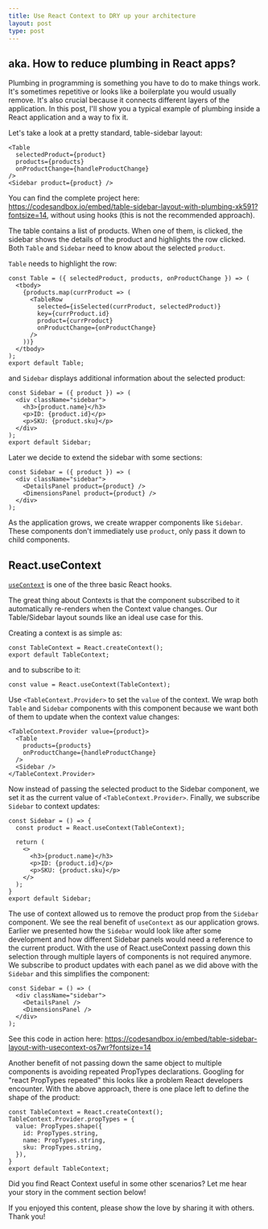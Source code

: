 ```yaml
---
title: Use React Context to DRY up your architecture
layout: post
type: post
---
```


## aka. How to reduce plumbing in React apps?

Plumbing in programming is something you have to do to make things work. It's sometimes repetitive or looks like a boilerplate you would usually remove. It's also crucial because it connects different layers of the application. In this post, I'll show you a typical example of plumbing inside a React application and a way to fix it.

Let's take a look at a pretty standard, table-sidebar layout:

    <Table
      selectedProduct={product}
      products={products}
      onProductChange={handleProductChange}
    />
    <Sidebar product={product} />

You can find the complete project here: https://codesandbox.io/embed/table-sidebar-layout-with-plumbing-xk591?fontsize=14, without using hooks (this is not the recommended approach).

The table contains a list of products. When one of them, is clicked, the sidebar shows the details of the product and highlights the row clicked. Both `Table` and `Sidebar` need to know about the selected `product`.

`Table` needs to highlight the row:

    const Table = ({ selectedProduct, products, onProductChange }) => (
      <tbody>
        {products.map(currProduct => (
          <TableRow
            selected={isSelected(currProduct, selectedProduct)}
            key={currProduct.id}
            product={currProduct}
            onProductChange={onProductChange}
          />
        ))}
      </tbody>
    );
    export default Table;

and `Sidebar` displays additional information about the selected product:

    const Sidebar = ({ product }) => (
      <div className="sidebar">
        <h3>{product.name}</h3>
        <p>ID: {product.id}</p>
        <p>SKU: {product.sku}</p>
      </div>
    );
    export default Sidebar;

Later we decide to extend the sidebar with some sections:

    const Sidebar = ({ product }) => (
      <div className="sidebar">
        <DetailsPanel product={product} />
        <DimensionsPanel product={product} />
      </div>
    );

As the application grows, we create wrapper components like `Sidebar`. These components don't immediately use `product`, only pass it down to child components.


## React.useContext

[`useContext`](https://reactjs.org/docs/hooks-reference.html#usecontext) is one of the three basic React hooks.

The great thing about Contexts is that the component subscribed to it automatically re-renders when the Context value changes. Our Table/Sidebar layout sounds like an ideal use case for this.

Creating a context is as simple as:

    const TableContext = React.createContext();
    export default TableContext;

and to subscribe to it:

    const value = React.useContext(TableContext);

Use `<TableContext.Provider>` to set the `value` of the context. We wrap both `Table` and `Sidebar` components with this component because we want both of them to update when the context value changes:

    <TableContext.Provider value={product}>
      <Table
        products={products}
        onProductChange={handleProductChange}
      />
      <Sidebar />
    </TableContext.Provider>

Now instead of passing the selected product to the Sidebar component, we set it as the current value of `<TableContext.Provider>`. Finally, we subscribe `Sidebar` to context updates:

    const Sidebar = () => {
      const product = React.useContext(TableContext);

      return (
        <>
          <h3>{product.name}</h3>
          <p>ID: {product.id}</p>
          <p>SKU: {product.sku}</p>
        </>
      );
    }
    export default Sidebar;

The use of context allowed us to remove the product prop from the `Sidebar` component.
We see the real benefit of `useContext` as our application grows. Earlier we presented how the `Sidebar` would look like after some development and how different Sidebar panels would need a reference to the current product. With the use of React.useContext passing down this selection through multiple layers of components is not required anymore. We subscribe to product updates with each panel as we did above with the `Sidebar` and this simplifies the component:

    const Sidebar = () => (
      <div className="sidebar">
        <DetailsPanel />
        <DimensionsPanel />
      </div>
    );

See this code in action here: https://codesandbox.io/embed/table-sidebar-layout-with-usecontext-os7wr?fontsize=14

Another benefit of not passing down the same object to multiple components is avoiding repeated PropTypes declarations. Googling for "react PropTypes repeated" this looks like a problem React developers encounter. With the above approach, there is one place left to define the shape of the product:

    const TableContext = React.createContext();
    TableContext.Provider.propTypes = {
      value: PropTypes.shape({
        id: PropTypes.string,
        name: PropTypes.string,
        sku: PropTypes.string,
      }),
    }
    export default TableContext;

Did you find React Context useful in some other scenarios? Let me hear your story in the comment section below!

If you enjoyed this content, please show the love by sharing it with others. Thank you!